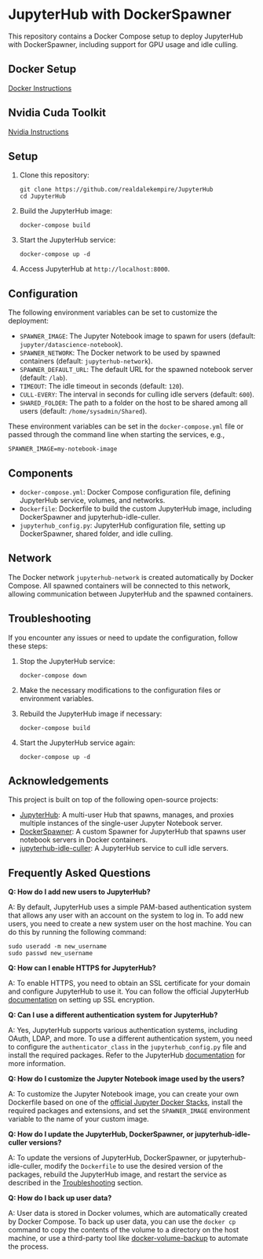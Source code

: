 # JupyterHub with DockerSpawner

This repository contains a Docker Compose setup to deploy JupyterHub with DockerSpawner, including support for GPU usage and idle culling.

## Docker Setup
[Docker Instructions](https://docs.docker.com/engine/install/ubuntu/)


## Nvidia Cuda Toolkit

[Nvidia Instructions](https://docs.nvidia.com/datacenter/cloud-native/container-toolkit/install-guide.html#setting-up-nvidia-container-toolkit)


## Setup

1. Clone this repository:
   ```
   git clone https://github.com/realdalekempire/JupyterHub
   cd JupyterHub
   ```

2. Build the JupyterHub image:
   ```
   docker-compose build
   ```

3. Start the JupyterHub service:
   ```
   docker-compose up -d
   ```

4. Access JupyterHub at `http://localhost:8000`.

## Configuration

The following environment variables can be set to customize the deployment:

- `SPAWNER_IMAGE`: The Jupyter Notebook image to spawn for users (default: `jupyter/datascience-notebook`).
- `SPAWNER_NETWORK`: The Docker network to be used by spawned containers (default: `jupyterhub-network`).
- `SPAWNER_DEFAULT_URL`: The default URL for the spawned notebook server (default: `/lab`).
- `TIMEOUT`: The idle timeout in seconds (default: `120`).
- `CULL-EVERY`: The interval in seconds for culling idle servers (default: `600`).
- `SHARED_FOLDER`: The path to a folder on the host to be shared among all users (default: `/home/sysadmin/Shared`).

These environment variables can be set in the `docker-compose.yml` file or passed through the command line when starting the services, e.g.,

```
SPAWNER_IMAGE=my-notebook-image
```

## Components

- `docker-compose.yml`: Docker Compose configuration file, defining JupyterHub service, volumes, and networks.
- `Dockerfile`: Dockerfile to build the custom JupyterHub image, including DockerSpawner and jupyterhub-idle-culler.
- `jupyterhub_config.py`: JupyterHub configuration file, setting up DockerSpawner, shared folder, and idle culling.

## Network

The Docker network `jupyterhub-network` is created automatically by Docker Compose. All spawned containers will be connected to this network, allowing communication between JupyterHub and the spawned containers.

## Troubleshooting

If you encounter any issues or need to update the configuration, follow these steps:

1. Stop the JupyterHub service:
   ```
   docker-compose down
   ```

2. Make the necessary modifications to the configuration files or environment variables.

3. Rebuild the JupyterHub image if necessary:
   ```
   docker-compose build
   ```

4. Start the JupyterHub service again:
   ```
   docker-compose up -d
   ```

## Acknowledgements

This project is built on top of the following open-source projects:

- [JupyterHub](https://github.com/jupyterhub/jupyterhub): A multi-user Hub that spawns, manages, and proxies multiple instances of the single-user Jupyter Notebook server.
- [DockerSpawner](https://github.com/jupyterhub/dockerspawner): A custom Spawner for JupyterHub that spawns user notebook servers in Docker containers.
- [jupyterhub-idle-culler](https://github.com/jupyterhub/jupyterhub-idle-culler): A JupyterHub service to cull idle servers.


## Frequently Asked Questions

**Q: How do I add new users to JupyterHub?**

A: By default, JupyterHub uses a simple PAM-based authentication system that allows any user with an account on the system to log in. To add new users, you need to create a new system user on the host machine. You can do this by running the following command:

```
sudo useradd -m new_username
sudo passwd new_username
```

**Q: How can I enable HTTPS for JupyterHub?**

A: To enable HTTPS, you need to obtain an SSL certificate for your domain and configure JupyterHub to use it. You can follow the official JupyterHub [documentation](https://jupyterhub.readthedocs.io/en/stable/reference/websecurity.html) on setting up SSL encryption.

**Q: Can I use a different authentication system for JupyterHub?**

A: Yes, JupyterHub supports various authentication systems, including OAuth, LDAP, and more. To use a different authentication system, you need to configure the `authenticator_class` in the `jupyterhub_config.py` file and install the required packages. Refer to the JupyterHub [documentation](https://jupyterhub.readthedocs.io/en/stable/reference/authenticators.html) for more information.

**Q: How do I customize the Jupyter Notebook image used by the users?**

A: To customize the Jupyter Notebook image, you can create your own Dockerfile based on one of the [official Jupyter Docker Stacks](https://github.com/jupyter/docker-stacks), install the required packages and extensions, and set the `SPAWNER_IMAGE` environment variable to the name of your custom image.

**Q: How do I update the JupyterHub, DockerSpawner, or jupyterhub-idle-culler versions?**

A: To update the versions of JupyterHub, DockerSpawner, or jupyterhub-idle-culler, modify the `Dockerfile` to use the desired version of the packages, rebuild the JupyterHub image, and restart the service as described in the [Troubleshooting](#troubleshooting) section.

**Q: How do I back up user data?**

A: User data is stored in Docker volumes, which are automatically created by Docker Compose. To back up user data, you can use the `docker cp` command to copy the contents of the volume to a directory on the host machine, or use a third-party tool like [docker-volume-backup](https://github.com/loomchild/docker-volume-backup) to automate the process.
